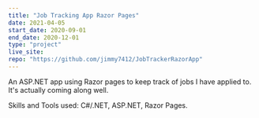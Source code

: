 ```yaml
---
title: "Job Tracking App Razor Pages"
date: 2021-04-05
start_date: 2020-09-01
end_date: 2020-12-01
type: "project"
live_site: 
repo: "https://github.com/jimmy7412/JobTrackerRazorApp"
---
```


An ASP.NET app using Razor pages to keep track of jobs I have applied to.
It's actually coming along well.

Skills and Tools used: C#/.NET, ASP.NET, Razor Pages.

